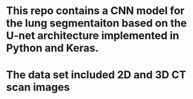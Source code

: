 # This repo contains a CNN model for the lung segmentaiton based on the U-net architecture implemented in Python and Keras.
# The data set included 2D and 3D CT scan images
